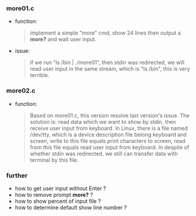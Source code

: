 ### more01.c
- function:
    > implement a simple "more" cmd, show 24 lines then output a **more?** and wait user input.
- issue:
    > if we run "ls /bin | ./more01", then stdin was redirected, we will read user input in the same stream, which is "ls /bin", this is very terrible.  

### more02.c
- function:
    > Based on more01.c, this version resolve last version's issue. The solution is: read data which we want to show by stdin, then receive user input from keyboard. In Linux, there is a file named /dev/tty, which is a device description file belong keyboard and screen, write to this file equals print characters to screen, read from this file equals read user input from keyboard. In despite of whether stdin was redirected, we still can transfer data with terminal by this file.

### further
- how to get user input without Enter ?
- how to remove prompt **more?** ?
- how to show percent of input file ?
- how to determine default show line number ?